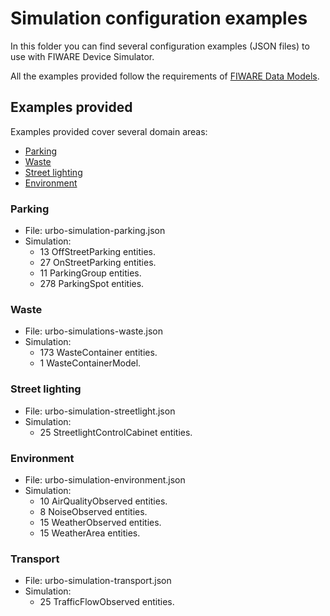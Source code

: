 # Simulation configuration examples
In this folder you can find several configuration examples (JSON files) to use with FIWARE Device Simulator.

All the examples provided follow the requirements of [FIWARE Data Models](http://fiware-datamodels.readthedocs.io).

## Examples provided
Examples provided cover several domain areas:
- [Parking](#parking)
- [Waste](#waste)
- [Street lighting](#street-lighting)
- [Environment](#environment)

### Parking
- File: urbo-simulation-parking.json
- Simulation:
  - 13 OffStreetParking entities.
  - 27 OnStreetParking entities.
  - 11 ParkingGroup entities.
  - 278 ParkingSpot entities.

### Waste
- File: urbo-simulations-waste.json
- Simulation:
  - 173 WasteContainer entities.
  - 1 WasteContainerModel.

### Street lighting
- File: urbo-simulation-streetlight.json
- Simulation:
  - 25 StreetlightControlCabinet entities.

### Environment
- File: urbo-simulation-environment.json
- Simulation:
  - 10 AirQualityObserved entities.
  - 8 NoiseObserved entities.
  - 15 WeatherObserved entities.
  - 15 WeatherArea entities.

### Transport
- File: urbo-simulation-transport.json
- Simulation:
  - 25 TrafficFlowObserved entities.
